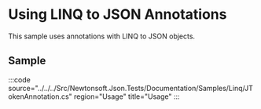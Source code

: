 ﻿# Using LINQ to JSON Annotations

This sample uses annotations with LINQ to JSON objects. 

## Sample

:::code source="../../../Src/Newtonsoft.Json.Tests/Documentation/Samples/Linq/JTokenAnnotation.cs" region="Usage" title="Usage" :::
